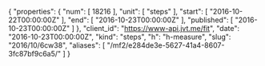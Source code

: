 {
  "properties": {
    "num": [
      18216
    ],
    "unit": [
      "steps"
    ],
    "start": [
      "2016-10-22T00:00:00Z"
    ],
    "end": [
      "2016-10-23T00:00:00Z"
    ],
    "published": [
      "2016-10-23T00:00:00Z"
    ]
  },
  "client_id": "https://www-api.jvt.me/fit",
  "date": "2016-10-23T00:00:00Z",
  "kind": "steps",
  "h": "h-measure",
  "slug": "2016/10/6cw38",
  "aliases": [
    "/mf2/e284de3e-5627-41a4-8607-3fc87bf9c6a5/"
  ]
}
